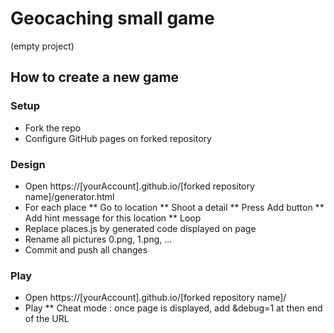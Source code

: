 # Geocaching small game
(empty project)

## How to create a new game

### Setup
* Fork the repo
* Configure GitHub pages on forked repository

### Design 
* Open https://[yourAccount].github.io/[forked repository name]/generator.html
* For each place
** Go to location
** Shoot a detail
** Press Add button
** Add hint message for this location
** Loop
* Replace places.js by generated code displayed on page
* Rename all pictures 0.png, 1.png, ...
* Commit and push all changes

### Play
* Open https://[yourAccount].github.io/[forked repository name]/
* Play
** Cheat mode : once page is displayed, add &debug=1 at then end of the URL
